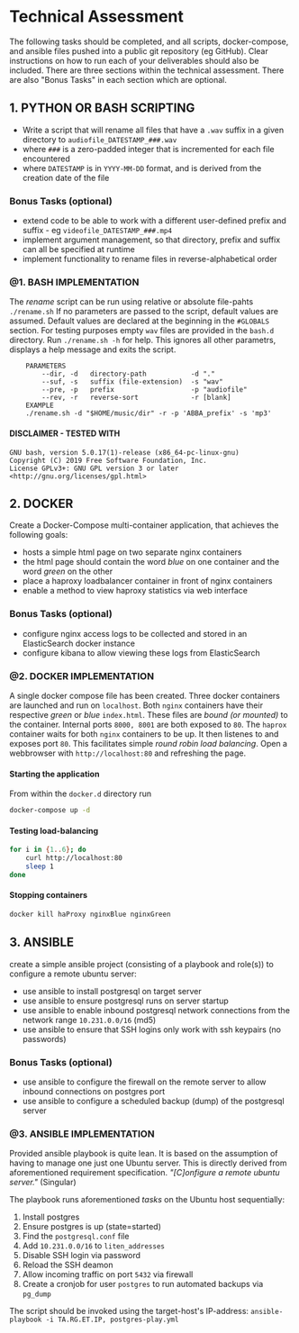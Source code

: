 # Technical Assessment
The following tasks should be completed, and all scripts, docker-compose, and ansible files pushed into a public git repository (eg GitHub). Clear instructions on how to run each of your deliverables should also be included. There are three sections within the technical assessment. There are also "Bonus Tasks" in each section which are optional.

## 1. PYTHON OR BASH SCRIPTING
- Write a script that will rename all files that have a `.wav` suffix in a given directory to `audiofile_DATESTAMP_###.wav`
- where `###` is a zero-padded integer that is incremented for each file encountered
- where `DATESTAMP` is in `YYYY-MM-DD` format, and is derived from the creation date of the file

### Bonus Tasks (optional)
- extend code to be able to work with a different user-defined prefix and suffix - eg `videofile_DATESTAMP_###.mp4`
- implement argument management, so that directory, prefix and suffix can all be specified at runtime
- implement functionality to rename files in reverse-alphabetical order

### @1. BASH IMPLEMENTATION
The _rename_ script can be run using relative or absolute file-pahts `./rename.sh`
If no parameters are passed to the script, default values are assumed.
Default values are declared at the beginning in the `#GLOBALS` section.
For testing purposes empty `wav` files are provided in the `bash.d` directory.
Run `./rename.sh -h` for help.
This ignores all other parametrs, displays a help message and exits the script.
```
    PARAMETERS
        --dir, -d   directory-path           -d "."
        --suf, -s   suffix (file-extension)  -s "wav"
        --pre, -p   prefix                   -p "audiofile"
        --rev, -r   reverse-sort             -r [blank]
    EXAMPLE
    ./rename.sh -d "$HOME/music/dir" -r -p 'ABBA_prefix' -s 'mp3'
```
#### DISCLAIMER - TESTED WITH
```
GNU bash, version 5.0.17(1)-release (x86_64-pc-linux-gnu)
Copyright (C) 2019 Free Software Foundation, Inc.
License GPLv3+: GNU GPL version 3 or later <http://gnu.org/licenses/gpl.html>
```


## 2. DOCKER
Create a Docker-Compose multi-container application, that achieves the following goals:
- hosts a simple html page on two separate nginx containers
- the html page should contain the word _blue_ on one container and the word _green_ on the other
- place a haproxy loadbalancer container in front of nginx containers
- enable a method to view haproxy statistics via web interface

### Bonus Tasks (optional)
- configure nginx access logs to be collected and stored in an ElasticSearch docker instance
- configure kibana to allow viewing these logs from ElasticSearch


### @2. DOCKER IMPLEMENTATION
A single docker compose file has been created.
Three docker containers are launched and run on `localhost`.
Both `nginx` containers have their respective _green_ or _blue_ `index.html`.
These files are _bound_ _(or mounted)_ to the container.
Internal ports `8000, 8001` are both exposed to `80`.
The `haprox` container waits for both `nginx` containers to be up.
It then listenes to and exposes port `80`.
This facilitates simple _round robin load balancing_.
Open a webbrowser with `http://localhost:80` and refreshing the page.

#### Starting the application
From within the `docker.d` directory run
```bash
docker-compose up -d
```

#### Testing load-balancing
```bash
for i in {1..6}; do
    curl http://localhost:80
    sleep 1
done
```

#### Stopping containers
```bash
docker kill haProxy nginxBlue nginxGreen
```



## 3. ANSIBLE
create a simple ansible project (consisting of a playbook and role(s)) to configure a remote ubuntu server:
- use ansible to install postgresql on target server
- use ansible to ensure postgresql runs on server startup
- use ansible to enable inbound postgresql network connections from the network range `10.231.0.0/16` (md5)
- use ansible to ensure that SSH logins only work with ssh keypairs (no passwords)

### Bonus Tasks (optional)
- use ansible to configure the firewall on the remote server to allow inbound connections on postgres port
- use ansible to configure a scheduled backup (dump) of the postgresql server

### @3. ANSIBLE IMPLEMENTATION
Provided ansible playbook is quite lean.
It is based on the assumption of having to manage one just one Ubuntu server.
This is directly derived from aforementioned requirement specification.
_"[C]onfigure a remote ubuntu server."_ (Singular)

The playbook runs aforementioned _tasks_ on the Ubuntu host sequentially:
1. Install postgres
2. Ensure postgres is up (state=started)
3. Find the `postgresql.conf` file
4. Add `10.231.0.0/16` to `liten_addresses`
5. Disable SSH login via password
6. Reload the SSH deamon
7. Allow incoming traffic on port `5432` via firewall
8. Create a cronjob for user `postgres` to run automated backups via `pg_dump`

The script should be invoked using the target-host's IP-address:
`ansible-playbook -i TA.RG.ET.IP, postgres-play.yml`
